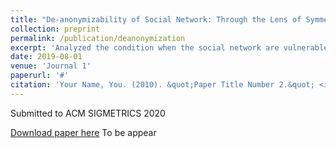 ```yaml
---
title: "De-anonymizability of Social Network: Through the Lens of Symmetry"
collection: preprint
permalink: /publication/deanonymization
excerpt: 'Analyzed the condition when the social network are vulnerable to malicious de-anonymization attack.'
date: 2019-08-01
venue: 'Journal 1'
paperurl: '#'
citation: 'Your Name, You. (2010). &quot;Paper Title Number 2.&quot; <i>Journal 1</i>. 1(2).'
---
```

Submitted to ACM SIGMETRICS 2020

[Download paper here](#) To be appear
